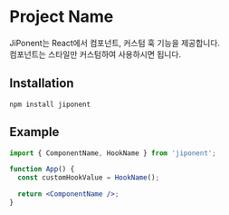 # Project Name

JiPonent는 React에서 컴포넌트, 커스텀 훅 기능을 제공합니다. <br>
컴포넌트는 스타일만 커스텀하여 사용하시면 됩니다.

## Installation

```
npm install jiponent
```

## Example

```jsx
import { ComponentName, HookName } from 'jiponent';

function App() {
  const customHookValue = HookName();

  return <ComponentName />;
}
```
